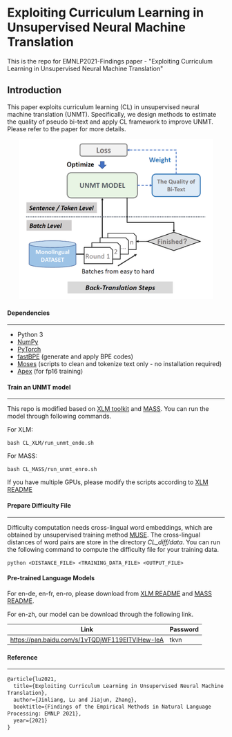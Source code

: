 # Exploiting Curriculum Learning in Unsupervised Neural Machine Translation

This is the repo for EMNLP2021-Findings paper - "Exploiting Curriculum Learning in Unsupervised Neural Machine Translation"

## Introduction

This paper exploits curriculum learning (CL) in unsupervised neural machine translation (UNMT). Specifically, we design methods to estimate the quality of pseudo bi-text and apply CL framework to improve UNMT. Please refer to the paper for more details.

<div align=center><img src="images/image.png" alt="image-20210903154759030" width="450" /></div>

#### Dependencies

----------------------------------------------------------------

- Python 3
- [NumPy](http://www.numpy.org/)
- [PyTorch](http://pytorch.org/)
- [fastBPE](https://github.com/facebookresearch/XLM/tree/master/tools#fastbpe) (generate and apply BPE codes)
- [Moses](https://github.com/facebookresearch/XLM/tree/master/tools#tokenizers) (scripts to clean and tokenize text only - no installation required)
- [Apex](https://github.com/nvidia/apex#quick-start) (for fp16 training)

#### Train an UNMT model

--------------------------------------------------

This repo is modified based on [XLM toolkit](https://github.com/facebookresearch/XLM) and [MASS](https://github.com/microsoft/MASS). You can run the model through following commands.

For XLM:

```
bash CL_XLM/run_unmt_ende.sh
```

For MASS:

```
bash CL_MASS/run_unmt_enro.sh
```

If you have multiple GPUs, please modify the scripts according to [XLM README](https://github.com/facebookresearch/XLM)

#### Prepare Difficulty File 

-------------------------------------------------------

Difficulty computation needs cross-lingual word embeddings, which are obtained by unsupervised training method [MUSE](https://github.com/facebookresearch/MUSE). The cross-lingual distances of word pairs are store in the directory *CL_diff/data*. You can run the following command to compute the difficulty file for your training data.

```
python <DISTANCE_FILE> <TRAINING_DATA_FILE> <OUTPUT_FILE>
```

#### Pre-trained Language Models

For en-de, en-fr, en-ro, please download from [XLM README](https://github.com/facebookresearch/XLM) and [MASS README](https://github.com/microsoft/MASS).

For en-zh, our model can be download through the following link.

| Link                                            | Password |
| ----------------------------------------------- | -------- |
| https://pan.baidu.com/s/1vTQDjWF119EITVIHew-leA | tkvn     |

#### Reference

---------------------------------------

```
@article{lu2021,
  title={Exploiting Curriculum Learning in Unsupervised Neural Machine Translation},
  author={Jinliang, Lu and Jiajun, Zhang},
  booktitle={Findings of the Empirical Methods in Natural Language Processing: EMNLP 2021},
  year={2021}
}
```

